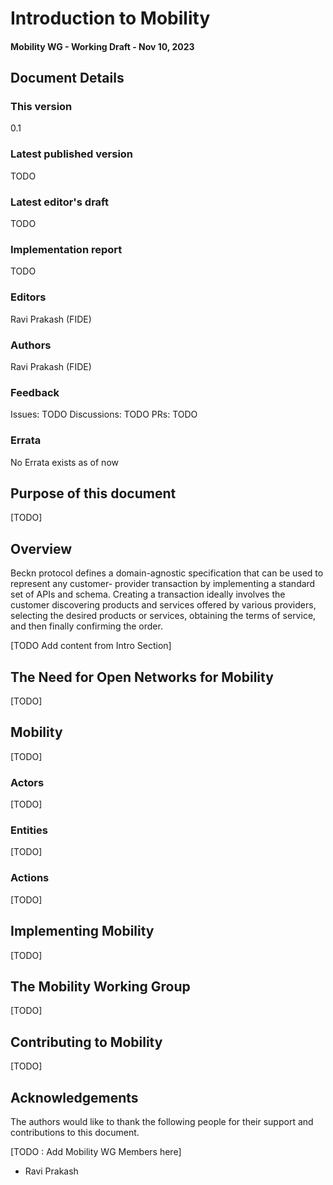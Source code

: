# Introduction to Mobility
#### Mobility WG -  Working Draft - Nov 10, 2023


## Document Details
### This version
0.1


### Latest published version
TODO


### Latest editor's draft
TODO


### Implementation report
TODO


### Editors
Ravi Prakash (FIDE)


### Authors
Ravi Prakash (FIDE)


### Feedback

Issues: TODO
Discussions: TODO
PRs: TODO


### Errata
No Errata exists as of now

## Purpose of this document

[TODO]

## Overview
Beckn protocol defines a domain-agnostic specification that can be used to represent any customer- provider transaction by implementing a standard set of APIs and schema. Creating a transaction ideally involves the customer discovering products and services offered by various providers, selecting the desired products or services, obtaining the terms of service, and then finally confirming the order.

[TODO Add content from Intro Section]

## The Need for Open Networks for Mobility

[TODO]

## Mobility

[TODO]

### Actors

[TODO]

### Entities

[TODO]

### Actions

[TODO]

## Implementing Mobility

[TODO]

## The Mobility Working Group

[TODO]

## Contributing to Mobility

[TODO]


## Acknowledgements

The authors would like to thank the following people for their support and contributions to this document. 

[TODO : Add Mobility WG Members here]
* Ravi Prakash